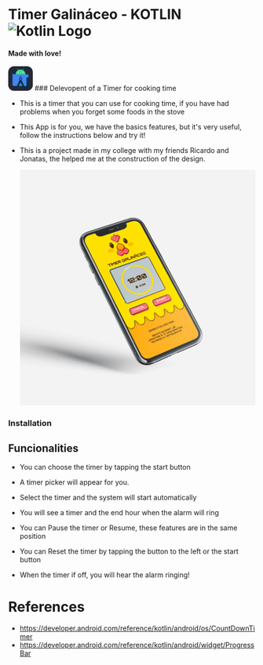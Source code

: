 # Timer Galináceo - KOTLIN <img src="https://upload.wikimedia.org/wikipedia/commons/0/06/Kotlin_Icon.svg" alt="Kotlin Logo" width="25"/>

#### Made with love! 
  <img src="https://raw.githubusercontent.com/tandpfun/skill-icons/65dea6c4eaca7da319e552c09f4cf5a9a8dab2c8/icons/AndroidStudio-Dark.svg" alt="Layout" width="50"/>
### Delevopent of a Timer for cooking time

* This is a timer that you can use for cooking time, if you have had problems when you forget some foods in the stove
* This App is for you, we have the basics features, but it's very useful, follow the instructions below and try it!
* This is a project made in my college with my friends Ricardo and Jonatas, the helped me at the construction of the design.

  <img src="/app/src/main/res/drawable/layout.jpeg" alt="Layout" width="500"/>

### Installation


## Funcionalities

* You can choose the timer by tapping the start button 

* A timer picker will appear for you.

* Select the timer and the system will start automatically 

* You will see a timer and the end hour when the alarm will ring

* You can Pause the timer or Resume, these features are in the same position

* You can Reset the timer by tapping the button to the left or the start button

* When the timer if off, you will hear the alarm ringing! 


# References
* https://developer.android.com/reference/kotlin/android/os/CountDownTimer
* https://developer.android.com/reference/kotlin/android/widget/ProgressBar


